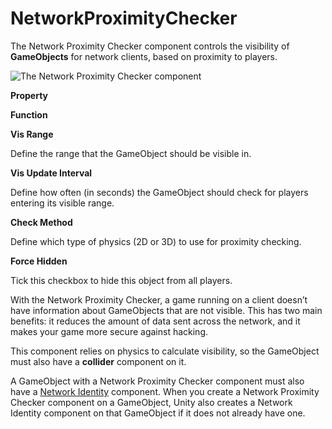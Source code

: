 # NetworkProximityChecker

The Network Proximity Checker component controls the visibility of
**GameObjects** for network clients, based on proximity to players.

![The Network Proximity Checker component](https://docs.unity3d.com/uploads/Main/NetworkProximityCheck.png)

**Property**

**Function**

**Vis Range**

Define the range that the GameObject should be visible in.

**Vis Update Interval**

Define how often (in seconds) the GameObject should check for players entering
its visible range.

**Check Method**

Define which type of physics (2D or 3D) to use for proximity checking.

**Force Hidden**

Tick this checkbox to hide this object from all players.

With the Network Proximity Checker, a game running on a client doesn’t have
information about GameObjects that are not visible. This has two main benefits:
it reduces the amount of data sent across the network, and it makes your game
more secure against hacking.

This component relies on physics to calculate visibility, so the GameObject must
also have a **collider** component on it.

A GameObject with a Network Proximity Checker component must also have a
[Network Identity](https://docs.unity3d.com/Manual/class-NetworkIdentity.html)
component. When you create a Network Proximity Checker component on a
GameObject, Unity also creates a Network Identity component on that GameObject
if it does not already have one.
